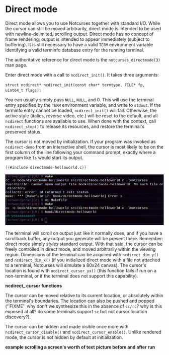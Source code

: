 # Direct mode

Direct mode allows you to use Notcurses together with standard I/O. While
the cursor can still be moved arbitrarily, direct mode is intended to be used
with newline-delimited, scrolling output. Direct mode has no concept of frame
rendering; output is intended to appear immediately (subject to buffering). It
is still necessary to have a valid `TERM` environment variable identifying a
valid terminfo database entry for the running terminal.

The authoritative reference for direct mode is the `notcurses_directmode(3)`
man page.

Enter direct mode with a call to `ncdirect_init()`. It takes three arguments:

`struct ncdirect* ncdirect_init(const char* termtype, FILE* fp, uint64_t flags);`

You can usually simply pass `NULL`, `NULL`, and 0. This will use the terminal
entry specified by the `TERM` environment variable, and write to `stdout`. If
the terminfo entry cannot be loaded, `ncdirect_init()` will fail. Otherwise,
the active style (italics, reverse video, etc.) will be reset to the default,
and all `ncdirect` functions are available to use. When done with the context,
call `ncdirect_stop()` to release its resources, and restore the terminal's
preserved status.

The cursor is not moved by initialization. If your program was invoked as
`ncdirect-demo` from an interactive shell, the cursor is most likely to be
on the first column of the line following your command prompt, exactly where
a program like `ls` would start its output.

```c
{{#include directmode-helloworld.c}}
```
![](directmode-helloworld.png)

The terminal will scroll on output just like it normally does, and if you have
a scrollback buffer, any output you generate will be present there. Remember:
direct mode simply *styles* standard output. With that said, the cursor can be
freely controlled in direct mode, and moved arbitrarily within the viewing
region. Dimensions of the terminal can be acquired with `ncdirect_dim_y()` and
`ncdirect_dim_x()` (if you initialized direct mode with a file not attached to
a terminal, Notcurses will simulate a 80x24 canvas). The cursor's location is
found with `ncdirect_cursor_yx()` (this function fails if run on a
non-terminal, or if the terminal does not support this capability).

**ncdirect_ cursor functions**

The cursor can be moved relative to its current location, or absolutely within
the terminal's boundaries. The location can also be pushed and popped (''FIXME''
why don't we synthesize this in the absence of `sc/rc`? why is this exposed at
all? do some terminals support `sc` but not cursor location discovery?).

The cursor can be hidden and made visible once more with `ncdirect_cursor_disable()`
and `ncdirect_cursor_enable()`. Unlike rendered mode, the cursor is not hidden
by default at initialization.

**example scrolling a screen's worth of text**
**picture before and after run**

